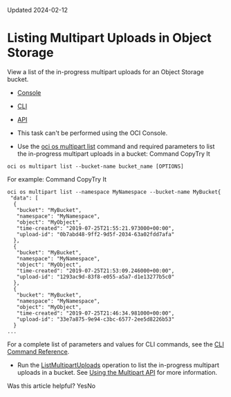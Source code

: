 Updated 2024-02-12
# Listing Multipart Uploads in Object Storage
View a list of the in-progress multipart uploads for an Object Storage bucket.
  * [Console](https://docs.oracle.com/en-us/iaas/Content/Object/Tasks/usingmultipartuploads_topic-To_list_the_parts_of_an_unfinished_or_failed_multipart_upload.htm)
  * [CLI](https://docs.oracle.com/en-us/iaas/Content/Object/Tasks/usingmultipartuploads_topic-To_list_the_parts_of_an_unfinished_or_failed_multipart_upload.htm)
  * [API](https://docs.oracle.com/en-us/iaas/Content/Object/Tasks/usingmultipartuploads_topic-To_list_the_parts_of_an_unfinished_or_failed_multipart_upload.htm)


  * This task can't be performed using the OCI Console.
  * Use the [oci os multipart list](https://docs.oracle.com/iaas/tools/oci-cli/latest/oci_cli_docs/cmdref/os/multipart/list.html) command and required parameters to list the in-progress multipart uploads in a bucket:
Command
CopyTry It
```
oci os multipart list --bucket-name bucket_name [OPTIONS]
```

For example:
Command
CopyTry It
```
oci os multipart list --namespace MyNamespace --bucket-name MyBucket{
 "data": [
  {
   "bucket": "MyBucket",
   "namespace": "MyNamespace",
   "object": "MyObject",
   "time-created": "2019-07-25T21:55:21.973000+00:00",
   "upload-id": "0b7abd48-9ff2-9d5f-2034-63a02fdd7afa"
  },
  {
   "bucket": "MyBucket",
   "namespace": "MyNamespace",
   "object": "MyObject",
   "time-created": "2019-07-25T21:53:09.246000+00:00",
   "upload-id": "1293ac9d-83f8-e055-a5a7-d1e13277b5c0"
  },
  {
   "bucket": "MyBucket",
   "namespace": "MyNamespace",
   "object": "MyObject",
   "time-created": "2019-07-25T21:46:34.981000+00:00",
   "upload-id": "33e7a875-9e94-c3bc-6577-2ee5d8226b53"
  }
...
```

For a complete list of parameters and values for CLI commands, see the [CLI Command Reference](https://docs.oracle.com/iaas/tools/oci-cli/latest).
  * Run the [ListMultipartUploads](https://docs.oracle.com/iaas/api/#/en/objectstorage/latest/MultipartUpload/ListMultipartUploads) operation to list the in-progress multipart uploads in a bucket.
See [Using the Multipart API](https://docs.oracle.com/en-us/iaas/Content/Object/Tasks/usingmultipartuploads_topic-Using_the_Multipart_Upload_API.htm#using_api "Learn how to run multipart uploads for a bucket using the API.") for more information.


Was this article helpful?
YesNo

